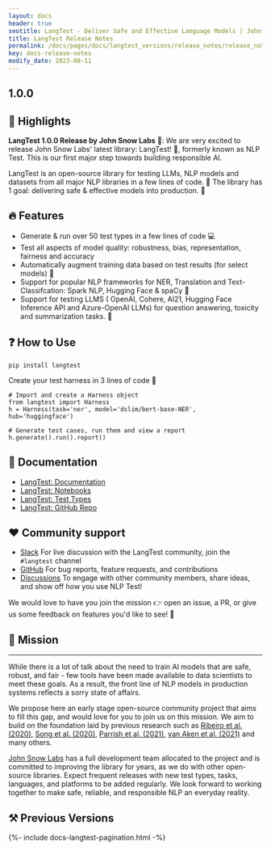 ```yaml
---
layout: docs
header: true
seotitle: LangTest - Deliver Safe and Effective Language Models | John Snow Labs
title: LangTest Release Notes
permalink: /docs/pages/docs/langtest_versions/release_notes/release_notes_1_0_0
key: docs-release-notes
modify_date: 2023-08-11
---
```


<div class="h3-box" markdown="1">

## 1.0.0

## 📢 Highlights

**LangTest 1.0.0 Release by John Snow Labs** 🚀: We are very excited to release John Snow Labs' latest library: LangTest! 🚀, formerly known as NLP Test. This is our first major step towards building responsible AI.

LangTest is an open-source library for testing LLMs, NLP models and datasets from all major NLP libraries in a few lines of code. 🧪 The library has 1 goal: delivering safe & effective models into production. 🎯 


</div><div class="h3-box" markdown="1">

## 🔥 Features

* Generate & run over 50 test types in a few lines of code 💻
* Test all aspects of model quality: robustness, bias, representation, fairness and accuracy
* Automatically augment training data based on test results (for select models)​ 💪
* Support for popular NLP frameworks for NER, Translation and Text-Classifcation: Spark NLP, Hugging Face & spaCy 🎉
* Support for testing LLMS ( OpenAI, Cohere, AI21, Hugging Face Inference API and Azure-OpenAI LLMs) for question answering, toxicity and summarization tasks. 🎉

## ❓  How to Use

```
pip install langtest
```

Create your test harness in 3 lines of code :test_tube:
```
# Import and create a Harness object
from langtest import Harness
h = Harness(task='ner', model='dslim/bert-base-NER', hub='huggingface')

# Generate test cases, run them and view a report
h.generate().run().report()
```

## 📖  Documentation

* [LangTest: Documentation](https://langtest.org/docs/pages/docs/install)
* [LangTest: Notebooks](https://langtest.org/docs/pages/tutorials/tutorials)
* [LangTest: Test Types](https://langtest.org/docs/pages/tests/test)
* [LangTest: GitHub Repo](https://github.com/JohnSnowLabs/langtest)


## ❤️  Community support

* [Slack](https://www.johnsnowlabs.com/slack-redirect/) For live discussion with the LangTest community, join the `#langtest` channel
* [GitHub](https://github.com/JohnSnowLabs/langtest/tree/main) For bug reports, feature requests, and contributions
* [Discussions](https://github.com/JohnSnowLabs/langtest/discussions) To engage with other community members, share ideas, and show off how you use NLP Test!

We would love to have you join the mission :point_right: open an issue, a PR, or give us some feedback on features you'd like to see! :raised_hands: 


## 🚀 Mission
---
While there is a lot of talk about the need to train AI models that are safe, robust, and fair - few tools have been made available to data scientists to meet these goals. As a result, the front line of NLP models in production systems reflects a sorry state of affairs.

We propose here an early stage open-source community project that aims to fill this gap, and would love for you to join us on this mission. We aim to build on the foundation laid by previous research such as [Ribeiro et al. (2020)](https://arxiv.org/abs/2005.04118), [Song et al. (2020)](https://arxiv.org/abs/2004.00053), [Parrish et al. (2021)](https://arxiv.org/abs/2110.08193), [van Aken et al. (2021)](https://arxiv.org/abs/2111.15512) and many others.

[John Snow Labs](www.johnsnowlabs.com) has a full development team allocated to the project and is committed to improving the library for years, as we do with other open-source libraries. Expect frequent releases with new test types, tasks, languages, and platforms to be added regularly. We look forward to working together to make safe, reliable, and responsible NLP an everyday reality.

## ⚒️ Previous Versions

</div>
{%- include docs-langtest-pagination.html -%}
